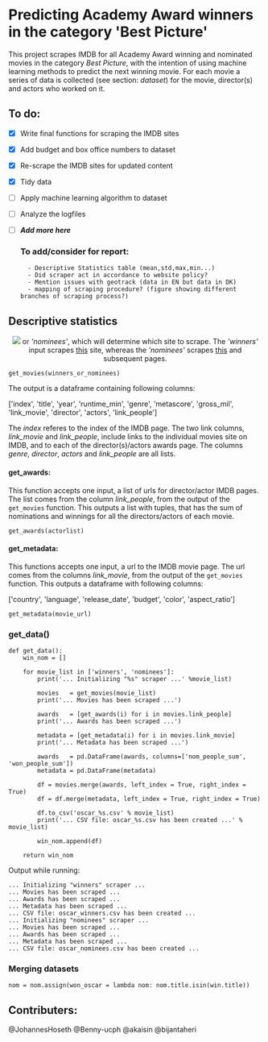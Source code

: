 # Predicting Academy Award winners in the category 'Best Picture'

This project scrapes IMDB for all Academy Award winning and nominated movies in the category *Best Picture*, with the intention of using
machine learning methods to predict the next winning movie. For each movie a series of data is collected (see section: *dataset*) for the movie, director(s) and actors who worked on it. 

## To do:

- [x] Write final functions for scraping the IMDB sites
- [x] Add budget and box office numbers to dataset
- [x] Re-scrape the IMDB sites for updated content
- [x] Tidy data
- [ ] Apply machine learning algorithm to dataset
- [ ] Analyze the logfiles
- [ ] ***Add more here***

    ### To add/consider for report:
        - Descriptive Statistics table (mean,std,max,min...)
        - Did scraper act in accordance to website policy? 
        - Mention issues with geotrack (data in EN but data in DK)
        - mapping of scraping procedure? (figure showing different branches of scraping process?)

## Descriptive statistics

<p align="center">
	<img src='Plots/plt_budget.png" width=80%>
</p>
<p align="center">
    <img src="Plots/plt_genres.png" width=80%>
</p>

<img src="Plots/plt_runtime.png" width=49%> <img src="Plots/plt_metascore.png" width=49%>


# Data

The dataset [oscar_movies.csv](oscar_movies.csv) is the all inclusive dataset, and [oscar_movies_ML.csv](oscar_movies_ML.csv) is the machine learning dataset.

## How to use:

The [oscar_scraper.ipynb](oscar_scraper.ipynb) notebook includes all functions required to scrape the sites/subsites. There are three sub functions and a main function:
- `get_movies` (scrapes the list of movies)
- `get_awards` (scrapes the number of acadamy awards each director/actor has been nominated for and won)
- `get_metadata` (scrapes extra data for each movie)
- `get_data` (runs all the scrapers and tidys the data)

#### get_movies:
This function accepts one of two inputs, *'winners'* or *'nominees'*, which will determine which site to scrape. The *'winners'* input scrapes [this](https://www.imdb.com/search/title/?count=100&groups=oscar_best_picture_winners&sort=year,desc&ref_=nv_ch_osc) site, whereas the *'nominees'* scrapes [this](db.com/search/title/?groups=oscar_best_picture_nominees&start=1&ref_=adv_nxt) and subsequent pages. 

```
get_movies(winners_or_nominees)
```

The output is a dataframe containing following columns:

['index', 'title', 'year', 'runtime_min', 'genre', 'metascore', 'gross_mil', 'link_movie', 'director', 'actors', 'link_people']

The *index* referes to the index of the IMDB page. The two link columns, *link_movie* and *link_people*, include links to the individual movies site on IMDB, and to each of the director(s)/actors awards page. The columns *genre*, *director*, *actors* and *link_people* are all lists.

#### get_awards:
This function accepts one input, a list of urls for director/actor IMDB pages. The list comes from the column *link_people*, from the output of the `get_movies` function. This outputs a list with tuples, that has the sum of nominations and winnings for all the directors/actors of each movie.

```
get_awards(actorlist)
```

#### get_metadata:
This functions accepts one input, a url to the IMDB movie page. The url comes from the columns *link_movie*, from the output of the `get_movies` function. This outputs a dataframe with following columns:

['country', 'language', 'release_date', 'budget', 'color', 'aspect_ratio']

```
get_metadata(movie_url)
```

### get_data()

```
def get_data():
    win_nom = []
    
    for movie_list in ['winners', 'nominees']:
        print('... Initializing "%s" scraper ...' %movie_list)
        
        movies   = get_movies(movie_list)
        print('... Movies has been scraped ...')
    
        awards   = [get_awards(i) for i in movies.link_people]
        print('... Awards has been scraped ...')
        
        metadata = [get_metadata(i) for i in movies.link_movie]
        print('... Metadata has been scraped ...')
    
        awards   = pd.DataFrame(awards, columns=['nom_people_sum', 'won_people_sum'])
        metadata = pd.DataFrame(metadata)

        df = movies.merge(awards, left_index = True, right_index = True)
        df = df.merge(metadata, left_index = True, right_index = True)
        
        df.to_csv('oscar_%s.csv' % movie_list)
        print('... CSV file: oscar_%s.csv has been created ...' % movie_list)
        
        win_nom.append(df)
        
    return win_nom
```

Output while running:

```
... Initializing "winners" scraper ...
... Movies has been scraped ...
... Awards has been scraped ...
... Metadata has been scraped ...
... CSV file: oscar_winners.csv has been created ...
... Initializing "nominees" scraper ...
... Movies has been scraped ...
... Awards has been scraped ...
... Metadata has been scraped ...
... CSV file: oscar_nominees.csv has been created ...
```

### Merging datasets

```
nom = nom.assign(won_oscar = lambda nom: nom.title.isin(win.title))
```


## Contributers:
@JohannesHoseth
@Benny-ucph
@akaisin
@bijantaheri
